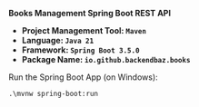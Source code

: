 **Books Management Spring Boot REST API**

- **Project Management Tool: `Maven`**
- **Language: `Java 21`**
- **Framework: `Spring Boot 3.5.0`**
- **Package Name: `io.github.backendbaz.books`**

Run the Spring Boot App (on Windows):
```shell
.\mvnw spring-boot:run
```
